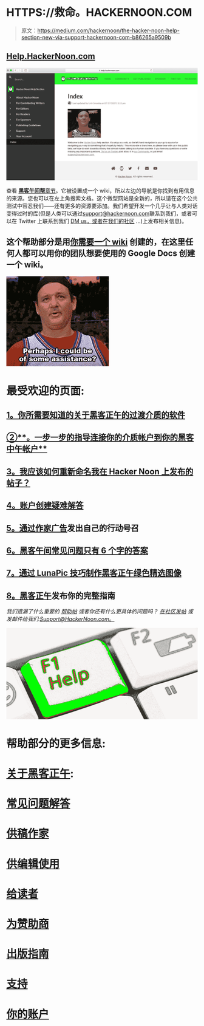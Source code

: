 # HTTPS://救命。HACKERNOON.COM

> 原文：<https://medium.com/hackernoon/the-hacker-noon-help-section-new-via-support-hackernoon-com-b86265a9509b>

## [Help.HackerNoon.com](http://Help.HackerNoon.com)

![](img/3eb1dfdf3c86a68faeaacbd42d3987ac.png)

查看 [**黑客午间帮**章节](http://help.hackernoon.com)。它被设置成一个 wiki，所以左边的导航是你找到有用信息的来源。您也可以在左上角搜索文档。这个微型网站是全新的，所以请在这个公共测试中容忍我们——还有更多的资源要添加。我们希望开发一个几乎让与人类对话变得过时的库(但是人类可以通过[support@hackernoon.com](mailto:support@hackernoon.com)联系到我们，或者可以在 Twitter 上联系到我们 [DM us，或者在](http://twitter.com/hackernoon)[我们的社区](https://community.hackernoon.com/) …)上发布相关信息)。

## 这个帮助部分是用[你需要一个 wiki](http://youneedawiki.com) 创建的，在这里任何人都可以用你的团队想要使用的 Google Docs 创建一个 wiki。

![](img/795bd515f114d7c33eb1892f62f4da49.png)

# 最受欢迎的页面:

## [**1。你所需要知道的关于黑客正午的过渡介质的软件**](https://help.hackernoon.com/app/page/1uNH9LJ9-2lFUukcceNjYeguF3QgT4RZhhMP0XZFktpk)

## [②**。一步一步的指导连接你的介质帐户到你的黑客中午帐户**](https://help.hackernoon.com/app/page/1lDCt9BDTNOQDV7XsOchDBXsmnicvdwa8hw5EFopkDS4)

## [**3。我应该如何重新命名我在 Hacker Noon 上发布的帖子？**](https://help.hackernoon.com/app/page/1TrwS7NQ87YMClYuAff65OUNWKkt8r935kHxOgMApEtM)

## [**4。账户创建疑难解答**](https://help.hackernoon.com/app/page/1fWmAG6zSc-EuxBhHYt-tUIR0wfefRxkmpVRD46byKTw)

## [5。通过作家广告](https://help.hackernoon.com/app/page/1SbI75hPiZa1lK13KpL_1ZmaYQ9IFBKXBtjmJDe5w5M4)发出自己的行动号召

## [6。黑客午间常见问题只有 6 个字的答案](https://help.hackernoon.com/app/page/1QwJn28fApYXrJD8ur5iAWVysQoqN10PDMMo9_CIIHJQ)

## [7。通过 LunaPic 技巧制作黑客正午绿色精选图像](https://help.hackernoon.com/app/page/13ySMEdnR4pct6IiV6zlbyXAxtV_Xq2g2NDZ4WsW_LMQ)

## [8。黑客正午](https://help.hackernoon.com/app/page/1gRbkfKlrfqztzZDQzHGp4v2U0G36alVmE7iODP4d9rg)发布你的完整指南

*我们遗漏了什么重要的* [*帮助帖*](http://help.hackernoon.com) *或者你还有什么更具体的问题吗？* [*在社区发帖*](http://community.hackernoon.com) *或发邮件给我们:*[*Support@HackerNoon.com。*](mailto:Support@HackerNoon.com)

[![](img/46d61d4a990e1ec0a84bc8798da7892d.png)](https://help.hackernoon.com/)

# 帮助部分的更多信息:

# [关于黑客正午](https://help.hackernoon.com/app/page/1XSdUKcTTXYRRtpgjTdv0Irl30ejLj7cP):

# [常见问题解答](https://help.hackernoon.com/app/page/11lMs1TTjs6y119cC5DDhaSOsE2CMpyPX)

# [供稿作家](https://help.hackernoon.com/app/page/15lmUtOWKyEDWUQJky9uWSMuL-ozFLgWF)

# [供编辑使用](https://help.hackernoon.com/app/page/1YneRst1EutHWqgiT1BfNwqE-Ae3gxp5Z)

# [给读者](https://help.hackernoon.com/app/page/1YneRst1EutHWqgiT1BfNwqE-Ae3gxp5Z)

# [为赞助商](https://help.hackernoon.com/app/page/1lG3bQoYboOXQe-xXZ8H9T44gtK9m7sI8)

# [出版指南](https://help.hackernoon.com/app/page/1FE72rYW0GnFSGeM7G1CFI3GI2umdoF4V)

# [支持](https://help.hackernoon.com/app/page/1_-fdOMIUAx-Rh8zx2o_QSXxUrlLkqIgc)

# [你的账户](https://help.hackernoon.com/app/page/1-v29I7uYy_1mSZxdZIMcQmz_GtIBicNu)